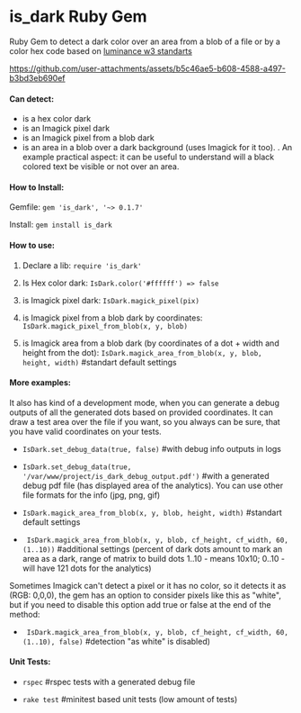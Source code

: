 # is_dark Ruby Gem
Ruby Gem to detect a dark color over an area from a blob of a file or by a color hex code based on [luminance w3 standarts]( https://www.w3.org/TR/WCAG20/#relativeluminancedef "luminance w3 standarts") 

https://github.com/user-attachments/assets/b5c46ae5-b608-4588-a497-b3bd3eb690ef

#### Can detect: 
* is a hex color dark
* is an Imagick pixel dark
* is an Imagick pixel from a blob dark
*  is an area in a blob over a dark background (uses Imagick for it too).
.
An example practical aspect: it can be useful to understand will a black colored text be visible or not over an area.

#### How to Install:

Gemfile: 
`gem 'is_dark', '~> 0.1.7'`

Install: 
`gem install is_dark`

#### How to use:
1. Declare a lib:
`require 'is_dark'`

2. Is Hex color dark:
`IsDark.color('#ffffff') => false`

3. is Imagick pixel dark:
`IsDark.magick_pixel(pix)`

4. is Imagick pixel from a blob dark by coordinates:
`IsDark.magick_pixel_from_blob(x, y, blob)`

5. is Imagick area from a blob dark (by coordinates of a dot + width and height from the dot):
`IsDark.magick_area_from_blob(x, y, blob, height, width)` #standart default settings

#### More examples:
It also has kind of a development mode, when you can generate a debug outputs of all the generated dots based on provided coordinates. It can draw a test area over the file if you want, so you always can be sure, that you have valid coordinates on your tests.
- `IsDark.set_debug_data(true, false)` #with debug info outputs in logs

- `IsDark.set_debug_data(true, '/var/www/project/is_dark_debug_output.pdf')` #with a generated debug  pdf file (has displayed area of the analytics). You can use other file formats for the info (jpg, png, gif)

- `IsDark.magick_area_from_blob(x, y, blob, height, width)` #standart default settings

-   ` IsDark.magick_area_from_blob(x, y, blob, cf_height, cf_width, 60, (1..10))` #additional settings (percent of dark dots amount to mark an area as a dark, range of matrix to build dots 1..10 - means 10x10; 0..10 - will have 121 dots for the analytics)

Sometimes Imagick can't detect a pixel or it has no color, so it detects it as (RGB: 0,0,0), the gem has an option to consider pixels like this as "white", but if you need to disable this option add true or false at the end of the method:

-  ` IsDark.magick_area_from_blob(x, y, blob, cf_height, cf_width, 60, (1..10), false)` #detection "as white" is disabled)

#### Unit Tests:

- `rspec` #rspec tests with a generated debug file

- `rake test` #minitest based unit tests (low amount of tests)
